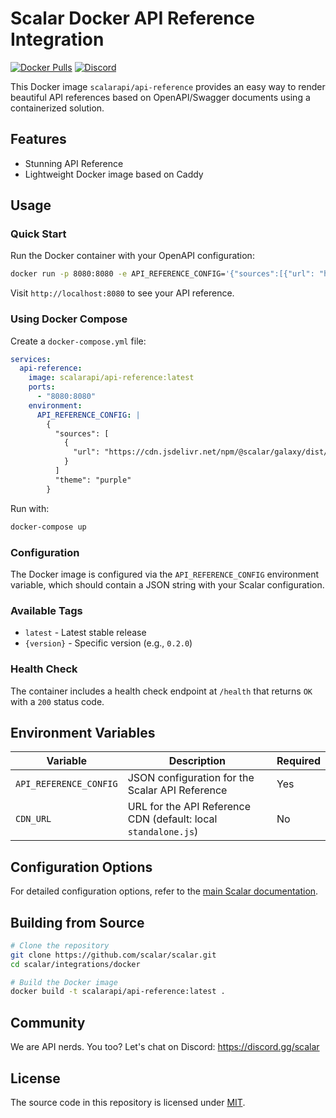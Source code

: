 # Scalar Docker API Reference Integration

[![Docker Pulls](https://img.shields.io/docker/pulls/scalarapi/api-reference)](https://hub.docker.com/r/scalarapi/api-reference)
[![Discord](https://img.shields.io/discord/1135330207960678410?style=flat&color=5865F2)](https://discord.gg/scalar)

This Docker image `scalarapi/api-reference` provides an easy way to render beautiful API references based on OpenAPI/Swagger documents using a containerized solution.

## Features

- Stunning API Reference
- Lightweight Docker image based on Caddy

## Usage

### Quick Start

Run the Docker container with your OpenAPI configuration:

```bash
docker run -p 8080:8080 -e API_REFERENCE_CONFIG='{"sources":[{"url": "https://cdn.jsdelivr.net/npm/@scalar/galaxy/dist/latest.json"}],"theme": "purple"}' scalarapi/api-reference:latest
```

Visit `http://localhost:8080` to see your API reference.

### Using Docker Compose

Create a `docker-compose.yml` file:

```yaml
services:
  api-reference:
    image: scalarapi/api-reference:latest
    ports:
      - "8080:8080"
    environment:
      API_REFERENCE_CONFIG: |
        {
          "sources": [
            {
              "url": "https://cdn.jsdelivr.net/npm/@scalar/galaxy/dist/latest.json"
            }
          ]
          "theme": "purple"
        }
```

Run with:

```bash
docker-compose up
```

### Configuration

The Docker image is configured via the `API_REFERENCE_CONFIG` environment variable, which should contain a JSON string with your Scalar configuration.

### Available Tags

- `latest` - Latest stable release
- `{version}` - Specific version (e.g., `0.2.0`)

### Health Check

The container includes a health check endpoint at `/health` that returns `OK` with a `200` status code.

## Environment Variables

| Variable | Description | Required |
|----------|-------------|----------|
| `API_REFERENCE_CONFIG` | JSON configuration for the Scalar API Reference | Yes |
| `CDN_URL` | URL for the API Reference CDN (default: local `standalone.js`) | No |

## Configuration Options

For detailed configuration options, refer to the [main Scalar documentation](https://github.com/scalar/scalar/blob/main/documentation/configuration.md).

## Building from Source

```bash
# Clone the repository
git clone https://github.com/scalar/scalar.git
cd scalar/integrations/docker

# Build the Docker image
docker build -t scalarapi/api-reference:latest .
```

## Community

We are API nerds. You too? Let's chat on Discord: <https://discord.gg/scalar>

## License

The source code in this repository is licensed under [MIT](https://github.com/scalar/scalar/blob/main/LICENSE).
